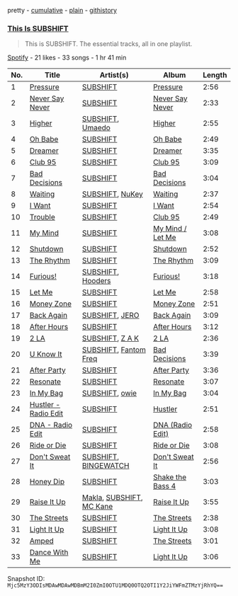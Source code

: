 pretty - [cumulative](/playlists/cumulative/37i9dQZF1DZ06evO3LZ0T8.md) - [plain](/playlists/plain/37i9dQZF1DZ06evO3LZ0T8) - [githistory](https://github.githistory.xyz/mackorone/spotify-playlist-archive/blob/main/playlists/plain/37i9dQZF1DZ06evO3LZ0T8)

### [This Is SUBSHIFT](https://open.spotify.com/playlist/37i9dQZF1DZ06evO3LZ0T8)

> This is SUBSHIFT\. The essential tracks, all in one playlist.

[Spotify](https://open.spotify.com/user/spotify) - 21 likes - 33 songs - 1 hr 41 min

| No. | Title | Artist(s) | Album | Length |
|---|---|---|---|---|
| 1 | [Pressure](https://open.spotify.com/track/5Bhpw5EbF6fLflC41NI4HD) | [SUBSHIFT](https://open.spotify.com/artist/6oj23vhIuGx4bOqVmQ9oOo) | [Pressure](https://open.spotify.com/album/5dxB50EGjlSa9p1F9z2gfX) | 2:56 |
| 2 | [Never Say Never](https://open.spotify.com/track/1lamYQInWLWWadZ0WJr77I) | [SUBSHIFT](https://open.spotify.com/artist/6oj23vhIuGx4bOqVmQ9oOo) | [Never Say Never](https://open.spotify.com/album/05RILyqqydSjfCP9LK54yX) | 2:33 |
| 3 | [Higher](https://open.spotify.com/track/1h1sfIlRRN1qgruivCtRc6) | [SUBSHIFT](https://open.spotify.com/artist/6oj23vhIuGx4bOqVmQ9oOo), [Umaedo](https://open.spotify.com/artist/0SSciNLgRTNW5DQ7X8Df74) | [Higher](https://open.spotify.com/album/6HC5lHejoIqI7L7JJd09jS) | 2:55 |
| 4 | [Oh Babe](https://open.spotify.com/track/2PLMPEaM0SaBjIgIb8ntxD) | [SUBSHIFT](https://open.spotify.com/artist/6oj23vhIuGx4bOqVmQ9oOo) | [Oh Babe](https://open.spotify.com/album/5JfeF8AIoBKK3zdV8ihUTx) | 2:49 |
| 5 | [Dreamer](https://open.spotify.com/track/47SEt8Ftu5Vm69yRoFUDXr) | [SUBSHIFT](https://open.spotify.com/artist/6oj23vhIuGx4bOqVmQ9oOo) | [Dreamer](https://open.spotify.com/album/60DNwMVgnq9J3dV0yC0LcQ) | 3:35 |
| 6 | [Club 95](https://open.spotify.com/track/2mJPisJh3QMDKFNjPsYR3G) | [SUBSHIFT](https://open.spotify.com/artist/6oj23vhIuGx4bOqVmQ9oOo) | [Club 95](https://open.spotify.com/album/0fNlbFMbJMUXjLPf7s53CA) | 3:09 |
| 7 | [Bad Decisions](https://open.spotify.com/track/2DsCTWTL6j3KpCkBow7B3O) | [SUBSHIFT](https://open.spotify.com/artist/6oj23vhIuGx4bOqVmQ9oOo) | [Bad Decisions](https://open.spotify.com/album/3fTqyh23ImqLSKdBbUkhuM) | 3:04 |
| 8 | [Waiting](https://open.spotify.com/track/51Ovzmx3WMnHZqMdNq7xrv) | [SUBSHIFT](https://open.spotify.com/artist/6oj23vhIuGx4bOqVmQ9oOo), [NuKey](https://open.spotify.com/artist/2tmve58Sh3f0WZN76W30x3) | [Waiting](https://open.spotify.com/album/1sDfCWZzggw6l015h5agWf) | 2:37 |
| 9 | [I Want](https://open.spotify.com/track/2bPZ3ZODl6ri3OJm9d1kvd) | [SUBSHIFT](https://open.spotify.com/artist/6oj23vhIuGx4bOqVmQ9oOo) | [I Want](https://open.spotify.com/album/3gLaucz6aCw44XgbEKfNrl) | 2:54 |
| 10 | [Trouble](https://open.spotify.com/track/0cjbNJIeYroXbn1q9Mbq8N) | [SUBSHIFT](https://open.spotify.com/artist/6oj23vhIuGx4bOqVmQ9oOo) | [Club 95](https://open.spotify.com/album/0fNlbFMbJMUXjLPf7s53CA) | 2:49 |
| 11 | [My Mind](https://open.spotify.com/track/1GSisTsTuL17nbcb7Vxu7V) | [SUBSHIFT](https://open.spotify.com/artist/6oj23vhIuGx4bOqVmQ9oOo) | [My Mind / Let Me](https://open.spotify.com/album/2C5QiKmyVPfNynUoggm1td) | 3:08 |
| 12 | [Shutdown](https://open.spotify.com/track/4eUuY3G6yQwMqZtVQlbEsW) | [SUBSHIFT](https://open.spotify.com/artist/6oj23vhIuGx4bOqVmQ9oOo) | [Shutdown](https://open.spotify.com/album/4ZQoniqkWM5cCB1ZuXteb0) | 2:52 |
| 13 | [The Rhythm](https://open.spotify.com/track/6Cx33NW52i3IjTilbqaIR5) | [SUBSHIFT](https://open.spotify.com/artist/6oj23vhIuGx4bOqVmQ9oOo) | [The Rhythm](https://open.spotify.com/album/5l92sWpRLi1fkgxPKg3JL6) | 3:09 |
| 14 | [Furious!](https://open.spotify.com/track/1h7ZTFVfo67wpcoWchqvZv) | [SUBSHIFT](https://open.spotify.com/artist/6oj23vhIuGx4bOqVmQ9oOo), [Hooders](https://open.spotify.com/artist/0dSLFM6XsMwI9U64CyxFVS) | [Furious!](https://open.spotify.com/album/7aQPZJolEV6D1oikzZyW49) | 3:18 |
| 15 | [Let Me](https://open.spotify.com/track/2QWF5091N3go4P54nO1faZ) | [SUBSHIFT](https://open.spotify.com/artist/6oj23vhIuGx4bOqVmQ9oOo) | [Let Me](https://open.spotify.com/album/0CgiHbDExqV0Gk7YZzRCm3) | 2:58 |
| 16 | [Money Zone](https://open.spotify.com/track/74Bc5e2EtbMTyBiJiFNN3P) | [SUBSHIFT](https://open.spotify.com/artist/6oj23vhIuGx4bOqVmQ9oOo) | [Money Zone](https://open.spotify.com/album/2QMsIeLfwPPKpAMsTuKTwP) | 2:51 |
| 17 | [Back Again](https://open.spotify.com/track/5AjHfQmvYqKs3I4Qc0aFXo) | [SUBSHIFT](https://open.spotify.com/artist/6oj23vhIuGx4bOqVmQ9oOo), [JERO](https://open.spotify.com/artist/4UrjjYgWIyCWRkLTTswfHy) | [Back Again](https://open.spotify.com/album/1TIw2arqA2nlo3xeBe3cSj) | 3:09 |
| 18 | [After Hours](https://open.spotify.com/track/1RsPpQPKq3REgPS2reByKR) | [SUBSHIFT](https://open.spotify.com/artist/6oj23vhIuGx4bOqVmQ9oOo) | [After Hours](https://open.spotify.com/album/0xHSBEVtHFggmTWPKLXYtl) | 3:12 |
| 19 | [2 LA](https://open.spotify.com/track/0Nwr2tgFoTgnKwG1sc8n8N) | [SUBSHIFT](https://open.spotify.com/artist/6oj23vhIuGx4bOqVmQ9oOo), [Z A K](https://open.spotify.com/artist/7BF3vz2rJ9RnK0j1mYOxYf) | [2 LA](https://open.spotify.com/album/7tjJCsyo9jqtQQ1DnLr85F) | 2:36 |
| 20 | [U Know It](https://open.spotify.com/track/2exKEOiqq6sEEuJHUpBl4F) | [SUBSHIFT](https://open.spotify.com/artist/6oj23vhIuGx4bOqVmQ9oOo), [Fantom Freq](https://open.spotify.com/artist/4kwPEoKIm8IwQKOvYjg5OM) | [Bad Decisions](https://open.spotify.com/album/3fTqyh23ImqLSKdBbUkhuM) | 3:39 |
| 21 | [After Party](https://open.spotify.com/track/7JIZbrUykuhWue9puIHrcw) | [SUBSHIFT](https://open.spotify.com/artist/6oj23vhIuGx4bOqVmQ9oOo) | [After Party](https://open.spotify.com/album/5VSbPVUxGg4iT0mIm4UV5b) | 3:36 |
| 22 | [Resonate](https://open.spotify.com/track/7pc4HTXf4y2WSVWXhJ0NQw) | [SUBSHIFT](https://open.spotify.com/artist/6oj23vhIuGx4bOqVmQ9oOo) | [Resonate](https://open.spotify.com/album/52pFLc5i0hPOWmGmsz6NKV) | 3:07 |
| 23 | [In My Bag](https://open.spotify.com/track/2TYOcnd7nZcaoyx5CWFuc9) | [SUBSHIFT](https://open.spotify.com/artist/6oj23vhIuGx4bOqVmQ9oOo), [owie](https://open.spotify.com/artist/7yLfNXs6ttWSE2csFvRnai) | [In My Bag](https://open.spotify.com/album/1Y1ebICoBtXERdylqumYf9) | 3:04 |
| 24 | [Hustler \- Radio Edit](https://open.spotify.com/track/4710XzPsGJPFKT30Yk9b5H) | [SUBSHIFT](https://open.spotify.com/artist/6oj23vhIuGx4bOqVmQ9oOo) | [Hustler](https://open.spotify.com/album/4G5kxwulmOKmMoljPHDUle) | 2:51 |
| 25 | [DNA \- Radio Edit](https://open.spotify.com/track/5Hl5WE271CXsku5wtSxxh1) | [SUBSHIFT](https://open.spotify.com/artist/6oj23vhIuGx4bOqVmQ9oOo) | [DNA \(Radio Edit\)](https://open.spotify.com/album/2q7zsnZP4sFCA9BMrhCkHU) | 2:58 |
| 26 | [Ride or Die](https://open.spotify.com/track/62qtbxjKbsVHUWkM9HQeyQ) | [SUBSHIFT](https://open.spotify.com/artist/6oj23vhIuGx4bOqVmQ9oOo) | [Ride or Die](https://open.spotify.com/album/3OWhCtgffNKn97Zw6KKNSO) | 3:08 |
| 27 | [Don't Sweat It](https://open.spotify.com/track/46ejVpRBMemcDh4RMHrQzR) | [SUBSHIFT](https://open.spotify.com/artist/6oj23vhIuGx4bOqVmQ9oOo), [BINGEWATCH](https://open.spotify.com/artist/46GFgB66csz8utVAK4Z29Z) | [Don't Sweat It](https://open.spotify.com/album/3u7jL6KxRZ2OhGcyjXesFF) | 2:56 |
| 28 | [Honey Dip](https://open.spotify.com/track/0606StM2HkTudakYuVy2rd) | [SUBSHIFT](https://open.spotify.com/artist/6oj23vhIuGx4bOqVmQ9oOo) | [Shake the Bass 4](https://open.spotify.com/album/1dc8hYIvtlLN7V8RRfBERd) | 3:03 |
| 29 | [Raise It Up](https://open.spotify.com/track/3VZu1gYJn13l0nevx4FSoV) | [Makla](https://open.spotify.com/artist/1ngUu0NNbd7uGigLW2je0M), [SUBSHIFT](https://open.spotify.com/artist/6oj23vhIuGx4bOqVmQ9oOo), [MC Kane](https://open.spotify.com/artist/7nwtn0dNIn3H879bbwJTwt) | [Raise It Up](https://open.spotify.com/album/5Sujv7LFz0QwXfezfzG6tE) | 3:55 |
| 30 | [The Streets](https://open.spotify.com/track/77P9MI3yqXZqVXyjlCAEKV) | [SUBSHIFT](https://open.spotify.com/artist/6oj23vhIuGx4bOqVmQ9oOo) | [The Streets](https://open.spotify.com/album/4e1i0fGriLNA8t9h9I0CNT) | 2:38 |
| 31 | [Light It Up](https://open.spotify.com/track/2yVH1P2sIObsFVopVqClhR) | [SUBSHIFT](https://open.spotify.com/artist/6oj23vhIuGx4bOqVmQ9oOo) | [Light It Up](https://open.spotify.com/album/21qXXrBG0EM0mLK6A92rDv) | 3:08 |
| 32 | [Amped](https://open.spotify.com/track/5b3FKpYuq2RbHCBf4Fz5H1) | [SUBSHIFT](https://open.spotify.com/artist/6oj23vhIuGx4bOqVmQ9oOo) | [The Streets](https://open.spotify.com/album/4e1i0fGriLNA8t9h9I0CNT) | 3:01 |
| 33 | [Dance With Me](https://open.spotify.com/track/4mqzTIzpMtbN9lfPVqVjUD) | [SUBSHIFT](https://open.spotify.com/artist/6oj23vhIuGx4bOqVmQ9oOo) | [Light It Up](https://open.spotify.com/album/21qXXrBG0EM0mLK6A92rDv) | 3:06 |

Snapshot ID: `Mjc5MzY3ODIsMDAwMDAwMDBmM2I0ZmI0OTU1MDQ0OTQ2OTI1Y2JiYWFmZTMzYjRhYQ==`
